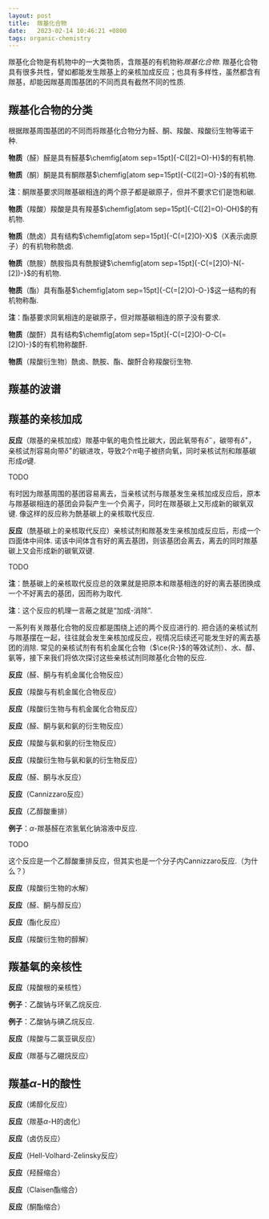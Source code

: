 ```yaml
---
layout: post
title:  羰基化合物
date:   2023-02-14 10:46:21 +0800
tags: organic-chemistry
---
```


羰基化合物是有机物中的一大类物质，含羰基的有机物称*羰基化合物*. 羰基化合物具有很多共性，譬如都能发生羰基上的亲核加成反应；也具有多样性，虽然都含有羰基，却能因羰基周围基团的不同而具有截然不同的性质.

## 羰基化合物的分类

根据羰基周围基团的不同而将羰基化合物分为醛、酮、羧酸、羧酸衍生物等诺干种.

**物质**（醛）醛是具有醛基$\chemfig[atom sep=15pt]{-C([2]=O)-H}$的有机物.

**物质**（酮）酮是具有酮羰基$\chemfig[atom sep=15pt]{-C([2]=O)-}$的有机物.

**注**：酮羰基要求同羰基碳相连的两个原子都是碳原子，但并不要求它们是饱和碳.

**物质**（羧酸）羧酸是具有羧基$\chemfig[atom sep=15pt]{-C([2]=O)-OH}$的有机物.

**物质**（酰卤）具有结构$\chemfig[atom sep=15pt]{-C(=[2]O)-X}$（X表示卤原子）的有机物称酰卤.

**物质**（酰胺）酰胺指具有酰胺键$\chemfig[atom sep=15pt]{-C(=[2]O)-N(-[2])-}$的有机物.

**物质**（酯）具有酯基$\chemfig[atom sep=15pt]{-C(=[2]O)-O-}$这一结构的有机物称酯.

**注**：酯基要求同氧相连的是碳原子，但对羰基碳相连的原子没有要求.

**物质**（酸酐）具有结构$\chemfig[atom sep=15pt]{-C(=[2]O)-O-C(=[2]O)-}$的有机物称酸酐.

**物质**（羧酸衍生物）酰卤、酰胺、酯、酸酐合称羧酸衍生物.

## 羰基的波谱

## 羰基的亲核加成

**反应**（羰基的亲核加成）羰基中氧的电负性比碳大，因此氧带有$\delta^-$，碳带有$\delta^+$，亲核试剂容易向带$\delta^+$的碳进攻，导致2个$\pi$电子被挤向氧，同时亲核试剂和羰基碳形成$\sigma$键.

TODO

有时因为羰基周围的基团容易离去，当亲核试剂与羰基发生亲核加成反应后，原本与羰基碳相连的基团会异裂产生一个负离子，同时在羰基碳上又形成新的碳氧双键. 像这样的反应称为酰基碳上的亲核取代反应.

**反应**（酰基碳上的亲核取代反应）亲核试剂和羰基发生亲核加成反应后，形成一个四面体中间体. 诺该中间体含有好的离去基团，则该基团会离去，离去的同时羰基碳上又会形成新的碳氧双键.

TODO

**注**：酰基碳上的亲核取代反应总的效果就是把原本和羰基相连的好的离去基团换成一个不好离去的基团，因而称为取代.

**注**：这个反应的机理一言蔽之就是“加成-消除”.

一系列有关羰基化合物的反应都是围绕上述的两个反应进行的. 把合适的亲核试剂与羰基摆在一起，往往就会发生亲核加成反应，视情况后续还可能发生好的离去基团的消除. 常见的亲核试剂有有机金属化合物（$\ce{R-}$的等效试剂）、水、醇、氨等，接下来我们将依次探讨这些亲核试剂同羰基化合物的反应.

**反应**（醛、酮与有机金属化合物反应）

**反应**（羧酸与有机金属化合物反应）

**反应**（羧酸衍生物与有机金属化合物反应）

**反应**（醛、酮与氨和氨的衍生物反应）

**反应**（羧酸与氨和氨的衍生物反应）

**反应**（羧酸衍生物与氨和氨的衍生物反应）

**反应**（醛、酮与水反应）

**反应**（Cannizzaro反应）

**反应**（乙醇酸重排）

**例子**：$\alpha$-羰基醛在浓氢氧化钠溶液中反应.

TODO

这个反应是一个乙醇酸重排反应，但其实也是一个分子内Cannizzaro反应.（为什么？）

**反应**（羧酸衍生物的水解）

**反应**（醛、酮与醇反应）

**反应**（酯化反应）

**反应**（羧酸衍生物的醇解）

## 羰基氧的亲核性

**反应**（羧酸根的亲核性）

**例子**：乙酸钠与环氧乙烷反应.

**例子**：乙酸钠与碘乙烷反应.

**反应**（羧酸与二氯亚砜反应）

**反应**（羰基与乙硼烷反应）

## 羰基$\alpha\text{-H}$的酸性

**反应**（烯醇化反应）

**反应**（羰基$\alpha\text{-H}$的卤化）

**反应**（卤仿反应）

**反应**（Hell-Volhard-Zelinsky反应）

**反应**（羟醛缩合）

**反应**（Claisen酯缩合）

**反应**（酮酯缩合）
